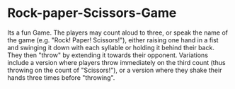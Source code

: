 # Rock-paper-Scissors-Game
Its a fun Game. 
The players may count aloud to three, or speak the name of the game (e.g. "Rock! Paper! Scissors!"), 
either raising one hand in a fist and swinging it down with each syllable or holding it behind their back.
They then "throw" by extending it towards their opponent. 
Variations include a version where players throw immediately on the third count (thus throwing on the count of "Scissors!"),
or a version where they shake their hands three times before "throwing".
